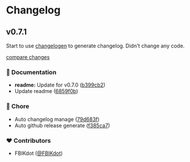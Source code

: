 # Changelog

## v0.7.1

Start to use [changelogen](https://unjs.io/packages/changelogen) to generate
changelog. Didn't change any code.

[compare changes](https://github.com/Modern-School/hnxml/compare/v0.7.0...v0.7.1)

### 📖 Documentation

- **readme:** Update for v0.7.0
  ([b399cb2](https://github.com/Modern-School/hnxml/commit/b399cb2))
- Update readme
  ([6859f0b](https://github.com/Modern-School/hnxml/commit/6859f0b))

### 🏡 Chore

- Auto changelog manage
  ([79d683f](https://github.com/Modern-School/hnxml/commit/79d683f))
- Auto github release generate
  ([f385ca7](https://github.com/Modern-School/hnxml/commit/f385ca7))

### ❤️ Contributors

- FBIKdot ([@FBIKdot](https://github.com/FBIKdot))
